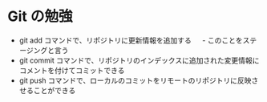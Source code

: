 # Git の勉強

 - git add コマンドで、リポジトリに更新情報を追加する
　 - このことをステージングと言う
 - git commit コマンドで、リポジトリのインデックスに追加された変更情報にコメントを付けてコミットできる
 - git push コマンドで、ローカルのコミットをリモートのリポジトリに反映させることができる
